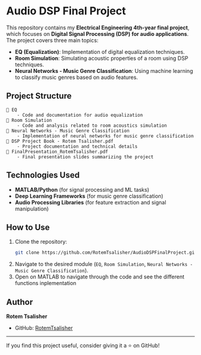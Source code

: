 # Audio DSP Final Project

This repository contains my **Electrical Engineering 4th-year final project**, which focuses on **Digital Signal Processing (DSP) for audio applications**. The project covers three main topics:

- **EQ (Equalization)**: Implementation of digital equalization techniques.
- **Room Simulation**: Simulating acoustic properties of a room using DSP techniques.
- **Neural Networks - Music Genre Classification**: Using machine learning to classify music genres based on audio features.

## Project Structure

```
📂 EQ
    - Code and documentation for audio equalization
📂 Room Simulation
    - Code and analysis related to room acoustics simulation
📂 Neural Networks - Music Genre Classification
    - Implementation of neural networks for music genre classification
📄 DSP Project Book - Rotem Tsalisher.pdf
    - Project documentation and technical details
📄 FinalPresentation_RotemTsalisher.pdf
    - Final presentation slides summarizing the project
```

## Technologies Used
- **MATLAB/Python** (for signal processing and ML tasks)
- **Deep Learning Frameworks** (for music genre classification)
- **Audio Processing Libraries** (for feature extraction and signal manipulation)

## How to Use
1. Clone the repository:
   ```bash
   git clone https://github.com/RotemTsalisher/AudioDSPFinalProject.git
   ```
2. Navigate to the desired module (`EQ`, `Room Simulation`, `Neural Networks - Music Genre Classification`).
3. Open on MATLAB to navigate through the code and see the different functions inplementation

## Author
**Rotem Tsalisher**
- GitHub: [RotemTsalisher](https://github.com/RotemTsalisher)

---
If you find this project useful, consider giving it a ⭐ on GitHub!

